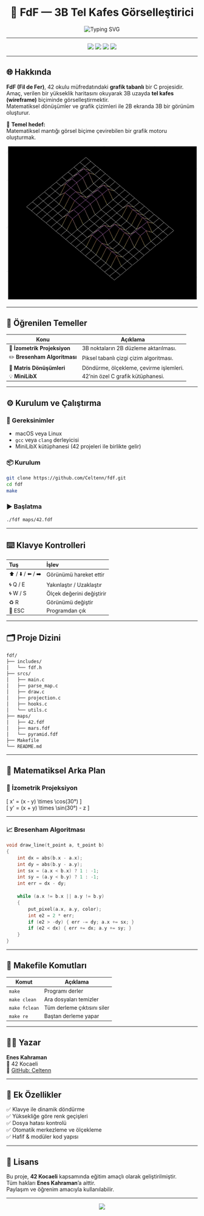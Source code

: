 <h1 align="center">🧩 FdF — 3B Tel Kafes Görselleştirici</h1>

<p align="center">
  <img src="https://readme-typing-svg.herokuapp.com?font=Fira+Code&size=30&pause=1000&color=00C2FF&center=true&vCenter=true&width=600&lines=🧩+FdF+(Fil+de+Fer);3B+Tel+Kafes+Görselleştirici;C+ile+Grafik+Programlama;42+Kocaeli+Projesi" alt="Typing SVG" />
</p>

---

<p align="center">
  <img src="https://img.shields.io/badge/Dil-C-blue?style=for-the-badge" />
  <img src="https://img.shields.io/badge/Okul-42_Kocaeli-green?style=for-the-badge" />
  <img src="https://img.shields.io/badge/Proje-FdF-lightgrey?style=for-the-badge" />
  <img src="https://img.shields.io/badge/Durum-Tamamlandı-success?style=for-the-badge" />
</p>

---

## 🌐 Hakkında

**FdF (Fil de Fer)**, 42 okulu müfredatındaki **grafik tabanlı** bir C projesidir.  
Amaç, verilen bir yükseklik haritasını okuyarak 3B uzayda **tel kafes (wireframe)** biçiminde görselleştirmektir.  
Matematiksel dönüşümler ve grafik çizimleri ile 2B ekranda 3B bir görünüm oluşturur.

🧭 **Temel hedef:**  
Matematiksel mantığı görsel biçime çevirebilen bir grafik motoru oluşturmak.

<p align="center">
  <img src="https://raw.githubusercontent.com/Celtenn/fdf/main/assets/ehehe.png" width="550" alt="FdF Preview">
</p>

---

## 🧠 Öğrenilen Temeller

| Konu | Açıklama |
|------|-----------|
| 🧮 **İzometrik Projeksiyon** | 3B noktaların 2B düzleme aktarılması. |
| ✏️ **Bresenham Algoritması** | Piksel tabanlı çizgi çizim algoritması. |
| 🔄 **Matris Dönüşümleri** | Döndürme, ölçekleme, çevirme işlemleri. |
| 💡 **MiniLibX** | 42’nin özel C grafik kütüphanesi. |

---

## ⚙️ Kurulum ve Çalıştırma

### 🔧 Gereksinimler
- macOS veya Linux  
- `gcc` veya `clang` derleyicisi  
- MiniLibX kütüphanesi (42 projeleri ile birlikte gelir)

### 📦 Kurulum

```bash
git clone https://github.com/Celtenn/fdf.git
cd fdf
make
```

### ▶️ Başlatma

```bash
./fdf maps/42.fdf
```

---

## ⌨️ Klavye Kontrolleri

| Tuş | İşlev |
|:----|:------|
| ⬆️ / ⬇️ / ⬅️ / ➡️ | Görünümü hareket ettir |
| 🌀 Q / E  | Yakınlaştır / Uzaklaştır |
| 🌀 W / S | Ölçek değerini değiştirir |
| ♻️ R | Görünümü değiştir |
| 🚪 ESC | Programdan çık |

---

## 🗂️ Proje Dizini

```
fdf/
├── includes/
│   └── fdf.h
├── srcs/
│   ├── main.c
│   ├── parse_map.c
│   ├── draw.c
│   ├── projection.c
│   ├── hooks.c
│   └── utils.c
├── maps/
│   ├── 42.fdf
│   ├── mars.fdf
│   └── pyramid.fdf
├── Makefile
└── README.md
```

---

## 🧮 Matematiksel Arka Plan

### 🎲 İzometrik Projeksiyon

\[
x' = (x - y) \times \cos(30°)
\]  
\[
y' = (x + y) \times \sin(30°) - z
\]

---

### 📈 Bresenham Algoritması

```c
void draw_line(t_point a, t_point b)
{
    int dx = abs(b.x - a.x);
    int dy = abs(b.y - a.y);
    int sx = (a.x < b.x) ? 1 : -1;
    int sy = (a.y < b.y) ? 1 : -1;
    int err = dx - dy;

    while (a.x != b.x || a.y != b.y)
    {
        put_pixel(a.x, a.y, color);
        int e2 = 2 * err;
        if (e2 > -dy) { err -= dy; a.x += sx; }
        if (e2 < dx) { err += dx; a.y += sy; }
    }
}
```

---

## 🧰 Makefile Komutları

| Komut | Açıklama |
|--------|-----------|
| `make` | Programı derler |
| `make clean` | Ara dosyaları temizler |
| `make fclean` | Tüm derleme çıktısını siler |
| `make re` | Baştan derleme yapar |

---

## 🧑‍💻 Yazar

**Enes Kahraman**  
📍 42 Kocaeli  
🔗 [GitHub: Celtenn](https://github.com/Celtenn)

---

## 🏁 Ek Özellikler

✅ Klavye ile dinamik döndürme  
✅ Yüksekliğe göre renk geçişleri  
✅ Dosya hatası kontrolü  
✅ Otomatik merkezleme ve ölçekleme  
✅ Hafif & modüler kod yapısı  

---

## 🧾 Lisans

Bu proje, **42 Kocaeli** kapsamında eğitim amaçlı olarak geliştirilmiştir.  
Tüm hakları **Enes Kahraman**’a aittir.  
Paylaşım ve öğrenim amacıyla kullanılabilir.

---

<p align="center">
  <img src="https://capsule-render.vercel.app/api?type=waving&color=00C2FF&height=100&section=footer&text=⭐%20Bir%20yıldız%20bırak%20ve%20destekle!%20⭐&fontSize=20&fontColor=ffffff" />
</p>
